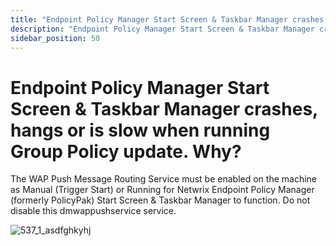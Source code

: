 ```yaml
---
title: "Endpoint Policy Manager Start Screen & Taskbar Manager crashes, hangs or is slow when running Group Policy update. Why?"
description: "Endpoint Policy Manager Start Screen & Taskbar Manager crashes, hangs or is slow when running Group Policy update. Why?"
sidebar_position: 50
---
```


# Endpoint Policy Manager Start Screen & Taskbar Manager crashes, hangs or is slow when running Group Policy update. Why?

The WAP Push Message Routing Service must be enabled on the machine as Manual (Trigger Start) or
Running for Netwrix Endpoint Policy Manager (formerly PolicyPak) Start Screen & Taskbar Manager to
function.
Do not disable this dmwappushservice service.

![537_1_asdfghkyhj](/images/endpointpolicymanager/troubleshooting/startscreentaskbar/537_1_asdfghkyhj.webp)
